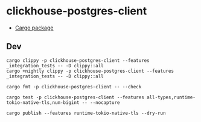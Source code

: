 # clickhouse-postgres-client

* [Cargo package](https://crates.io/crates/clickhouse-postgres-client)

## Dev

```
cargo clippy -p clickhouse-postgres-client --features _integration_tests -- -D clippy::all
cargo +nightly clippy -p clickhouse-postgres-client --features _integration_tests -- -D clippy::all

cargo fmt -p clickhouse-postgres-client -- --check

cargo test -p clickhouse-postgres-client --features all-types,runtime-tokio-native-tls,num-bigint -- --nocapture
```

```
cargo publish --features runtime-tokio-native-tls --dry-run
```
